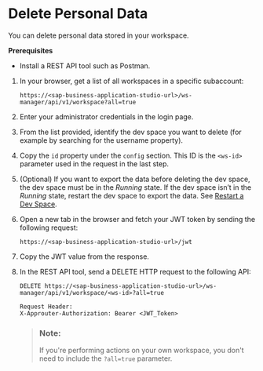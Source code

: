 <!-- loio03da2fa7b94841aebe756fec24ee9456 -->

# Delete Personal Data

You can delete personal data stored in your workspace.

**Prerequisites**

-   Install a REST API tool such as Postman.


1.  In your browser, get a list of all workspaces in a specific subaccount:

    ```
    https://<sap-business-application-studio-url>/ws-manager/api/v1/workspace?all=true
    ```

2.  Enter your administrator credentials in the login page.
3.  From the list provided, identify the dev space you want to delete \(for example by searching for the username property\).
4.  Copy the `id` property under the `config` section. This ID is the `<ws-id>` parameter used in the request in the last step.
5.  \(Optional\) If you want to export the data before deleting the dev space, the dev space must be in the *Running* state. If the dev space isn’t in the *Running* state, restart the dev space to export the data. See [Restart a Dev Space](restart-a-dev-space-1f54583.md).
6.  Open a new tab in the browser and fetch your JWT token by sending the following request:

    ```
    https://<sap-business-application-studio-url>/jwt
    
    ```

7.  Copy the JWT value from the response.
8.  In the REST API tool, send a DELETE HTTP request to the following API:

    ```
    DELETE https://<sap-business-application-studio-url>/ws-manager/api/v1/workspace/<ws-id>?all=true
    
    Request Header:
    X-Approuter-Authorization: Bearer <JWT_Token>
    ```

    > ### Note:  
    > If you're performing actions on your own workspace, you don't need to include the `?all=true` parameter.


